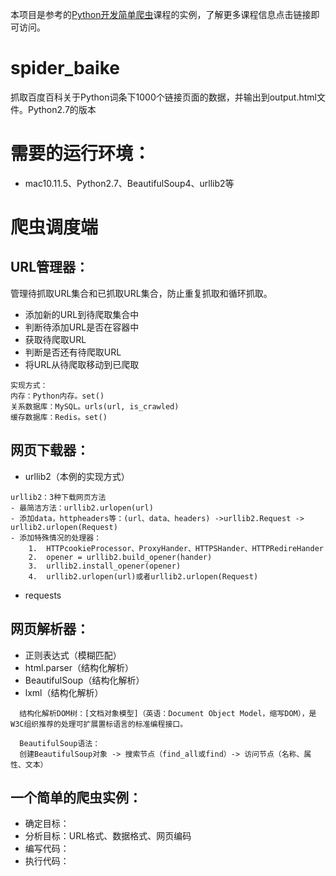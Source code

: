 本项目是参考的[Python开发简单爬虫](http://www.imooc.com/learn/563)课程的实例，了解更多课程信息点击链接即可访问。

# spider_baike
抓取百度百科关于Python词条下1000个链接页面的数据，并输出到output.html文件。Python2.7的版本

# 需要的运行环境：
- mac10.11.5、Python2.7、BeautifulSoup4、urllib2等

# 爬虫调度端

## URL管理器：
管理待抓取URL集合和已抓取URL集合，防止重复抓取和循环抓取。

- 添加新的URL到待爬取集合中
- 判断待添加URL是否在容器中
- 获取待爬取URL
- 判断是否还有待爬取URL
- 将URL从待爬取移动到已爬取

```
实现方式：
内存：Python内存。set()
关系数据库：MySQL。urls(url, is_crawled)
缓存数据库：Redis。set()
```

## 网页下载器：
- urllib2（本例的实现方式）
```
urllib2：3种下载网页方法
- 最简洁方法：urllib2.urlopen(url)
- 添加data，httpheaders等：(url、data、headers) ->urllib2.Request -> urllib2.urlopen(Request)
- 添加特殊情况的处理器：
    1.  HTTPcookieProcessor、ProxyHander、HTTPSHander、HTTPRedireHander
    2.  opener = urllib2.build_opener(hander)
    3.  urllib2.install_opener(opener)
    4.  urllib2.urlopen(url)或者urllib2.urlopen(Request)

```
- requests

## 网页解析器：
- 正则表达式（模糊匹配）
- html.parser（结构化解析）
- BeautifulSoup（结构化解析）
- lxml（结构化解析）
```
  结构化解析DOM树：[文档对象模型]（英语：Document Object Model，缩写DOM），是W3C组织推荐的处理可扩展置标语言的标准编程接口。

  BeautifulSoup语法：
  创建BeautifulSoup对象 -> 搜索节点（find_all或find）-> 访问节点（名称、属性、文本）
```

## 一个简单的爬虫实例：
- 确定目标：
- 分析目标：URL格式、数据格式、网页编码
- 编写代码：
- 执行代码：
